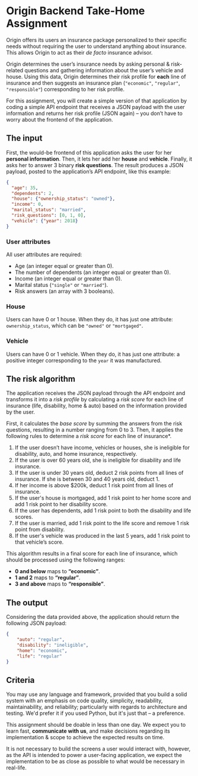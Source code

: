 # Origin Backend Take-Home Assignment
Origin offers its users an insurance package personalized to their specific needs without requiring the user to understand anything about insurance. This allows Origin to act as their *de facto* insurance advisor.

Origin determines the user’s insurance needs by asking personal & risk-related questions and gathering information about the user’s vehicle and house. Using this data, Origin determines their risk profile for **each** line of insurance and then suggests an insurance plan (`"economic"`, `"regular"`, `"responsible"`) corresponding to her risk profile.

For this assignment, you will create a simple version of that application by coding a simple API endpoint that receives a JSON payload with the user information and returns her risk profile (JSON again) – you don’t have to worry about the frontend of the application.

## The input
First, the would-be frontend of this application asks the user for her **personal information**. Then, it lets her add her **house** and **vehicle**. Finally, it asks her to answer 3 binary **risk questions**. The result produces a JSON payload, posted to the application’s API endpoint, like this example:

```JSON
{
  "age": 35,
  "dependents": 2,
  "house": {"ownership_status": "owned"},
  "income": 0,
  "marital_status": "married",
  "risk_questions": [0, 1, 0],
  "vehicle": {"year": 2018}
}
```

### User attributes
All user attributes are required:

- Age (an integer equal or greater than 0).
- The number of dependents (an integer equal or greater than 0).
- Income (an integer equal or greater than 0).
- Marital status (`"single"` or `"married"`).
- Risk answers (an array with 3 booleans).

### House
Users can have 0 or 1 house. When they do, it has just one attribute: `ownership_status`, which can be `"owned"` or `"mortgaged"`.

### Vehicle
Users can have 0 or 1 vehicle. When they do, it has just one attribute: a positive integer corresponding to the `year` it was manufactured.

## The risk algorithm
The application receives the JSON payload through the API endpoint and transforms it into a *risk profile* by calculating a *risk score* for each line of insurance (life, disability, home & auto) based on the information provided by the user.

First, it calculates the *base score* by summing the answers from the risk questions, resulting in a number ranging from 0 to 3. Then, it applies the following rules to determine a *risk score* for each line of insurance*.

1. If the user doesn’t have income, vehicles or houses, she is ineligible for disability, auto, and home insurance, respectively.
2. If the user is over 60 years old, she is ineligible for disability and life insurance.
3. If the user is under 30 years old, deduct 2 risk points from all lines of insurance. If she is between 30 and 40 years old, deduct 1.
4. If her income is above $200k, deduct 1 risk point from all lines of insurance. 
5. If the user's house is mortgaged, add 1 risk point to her home score and add 1 risk point to her disability score. 
6. If the user has dependents, add 1 risk point to both the disability and life scores. 
7. If the user is married, add 1 risk point to the life score and remove 1 risk point from disability. 
8. If the user's vehicle was produced in the last 5 years, add 1 risk point to that vehicle’s score.

This algorithm results in a final score for each line of insurance, which should be processed using the following ranges:

- **0 and below** maps to **“economic”**.
- **1 and 2** maps to **“regular”**.
- **3 and above** maps to **“responsible”**.


## The output
Considering the data provided above, the application should return the following JSON payload:

```JSON
{
    "auto": "regular",
    "disability": "ineligible",
    "home": "economic",
    "life": "regular"
}
```

## Criteria
You may use any language and framework, provided that you build a solid system with an emphasis on code quality, simplicity, readability, maintainability, and reliability; particularly with regards to architecture and testing. We'd prefer it if you used Python, but it's just that – a preference.

This assignment should be doable in less than one day. We expect you to learn fast, **communicate with us**, and make decisions regarding its implementation & scope to achieve the expected results on time.

It is not necessary to build the screens a user would interact with, however, as the API is intended to power a user-facing application, we expect the implementation to be as close as possible to what would be necessary in real-life.
